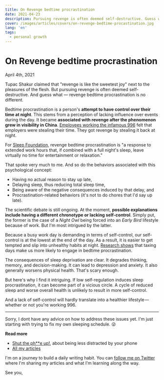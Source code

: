 ```yaml
---
title: On Revenge bedtime procrastination
date: 2021-04-23
description: Pursuing revenge is often deemed self-destructive. Guess what? Revenge bedtime procrastination is no different.
cover: /images/articles/covers/on-revenge-bedtime-procastination.jpg
lang: 'en'
tags:
  - personal growth
---
```


# On Revenge bedtime procrastination

<span class="article-date">April 4th, 2021</span>

Tupac Shakur claimed that "revenge is like the sweetest joy" next to the pleasures of the flesh. But pursuing revenge is often deemed self-destructive. And guess what — revenge bedtime procrastination is no different.

Bedtime procrastination is a person's **attempt to have control over their time at night**. This stems from a perception of lacking influence over events during the day. It became **associated with revenge after the phenomenon grew in visibility in China**. [Employees working the infamous 996](https://www.bbc.com/worklife/article/20201123-the-psychology-behind-revenge-bedtime-procrastination) felt that employers were stealing their time. They got revenge by stealing it back at night.

For [Sleep Foundation](https://www.sleepfoundation.org/sleep-hygiene/revenge-bedtime-procrastination), revenge bedtime procrastination is "a response to extended work hours that, if combined with a full night's sleep, leave virtually no time for entertainment or relaxation."

That spoke very much to me. And so do the behaviors associated with this psychological concept:
- Having no actual reason to stay up late,
- Delaying sleep, thus reducing total sleep time,
- Being aware of the negative consequences induced by that delay, and
- Procrastination-related behaviors (it's not to do chores that I'd say up late).

The scientific debate is still ongoing. At the moment, **possible explanations include having a different chronotype or lacking self-control**. Simply put, the former is the case of a _Night Owl_ being forced into an _Early Bird_ lifestyle because of work. But I'm most intrigued by the latter.

Because a busy work day is demanding in terms of self-control, our self-control is at the lowest at the end of the day. As a result, it is easier to get tempted and slip into unhealthy habits at night. [Research shows](https://pubmed.ncbi.nlm.nih.gov/29662459/) that taxing days make us more likely to engage in bedtime procrastination.

The consequences of sleep deprivation are clear. It degrades thinking, memory, and decision-making. It can lead to depression and anxiety. It also generally worsens physical health. That's scary enough.

But here's why I find it intriguing. If low self-regulation induces sleep procrastination, it can become part of a vicious circle. A cycle of reduced sleep and worse overall health is unlikely to result in more self-control.

And a lack of self-control will hardly translate into a healthier lifestyle — whether or not you're working 996.

---

Sorry, I dont have any advice on how to address these issues yet. I'm just starting with trying to fix my own sleeping schedule. 😜

**Read more**

- [Shut the ph**e up!](https://strift.medium.com/shut-the-ph-e-up-7187a4274177), about being less distracted by your phone
- [All my articles](/articles/)

I'm on a journey to build a daily writing habit. You can [follow me on Twitter](https://twitter.com/lau_cazanove) where I'm sharing my articles and what I'm learning along the way.

See you,